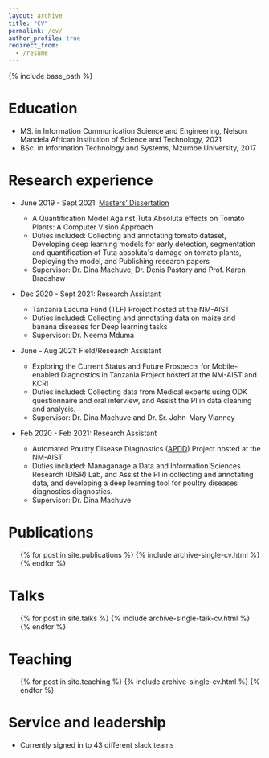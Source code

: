 ```yaml
---
layout: archive
title: "CV"
permalink: /cv/
author_profile: true
redirect_from:
  - /resume
---
```


{% include base_path %}

Education
======
* MS. in Information Communication Science and Engineering, Nelson Mandela African Institution of Science and Technology, 2021
* BSc. in Information Technology and Systems, Mzumbe University, 2017

Research experience
======
* June 2019 - Sept 2021: [Masters’ Dissertation](https://dspace.nm-aist.ac.tz/handle/20.500.12479/1602)
  * A Quantification Model Against Tuta Absoluta effects on Tomato Plants: A Computer Vision Approach
  * Duties included: Collecting and annotating tomato dataset, Developing deep learning models for early detection, segmentation and quantification of Tuta absoluta's damage on tomato plants, Deploying the model, and Publishing research papers 
  * Supervisor: Dr. Dina Machuve, Dr. Denis Pastory and Prof. Karen Bradshaw
    
* Dec 2020 - Sept 2021: Research Assistant
  * Tanzania Lacuna Fund (TLF) Project hosted at the NM-AIST
  * Duties included: Collecting and annotating data on maize and banana diseases for Deep learning tasks
  * Supervisor: Dr. Neema Mduma
 
* June - Aug 2021: Field/Research Assistant
  * Exploring the Current Status and Future Prospects for Mobile-enabled Diagnostics in Tanzania Project hosted at the NM-AIST and KCRI
  * Duties included: Collecting data from Medical experts using ODK questionnaire and oral interview, and Assist the PI in data cleaning and analysis.
  * Supervisor: Dr. Dina Machuve and Dr. Sr. John-Mary Vianney

* Feb 2020 - Feb 2021: Research Assistant
  * Automated Poultry Disease Diagnostics ([APDD](https://twiga2.github.io/apdd/theteam/)) Project hosted at the NM-AIST
  * Duties included: Managanage a Data and Information Sciences Research (DISR) Lab, and Assist the PI in collecting and annotating data, and developing a deep learning tool for poultry diseases diagnostics diagnostics.
  * Supervisor: Dr. Dina Machuve
  

Publications
======
  <ul>{% for post in site.publications %}
    {% include archive-single-cv.html %}
  {% endfor %}</ul>
  
Talks
======
  <ul>{% for post in site.talks %}
    {% include archive-single-talk-cv.html %}
  {% endfor %}</ul>
  
Teaching
======
  <ul>{% for post in site.teaching %}
    {% include archive-single-cv.html %}
  {% endfor %}</ul>
  
Service and leadership
======
* Currently signed in to 43 different slack teams
